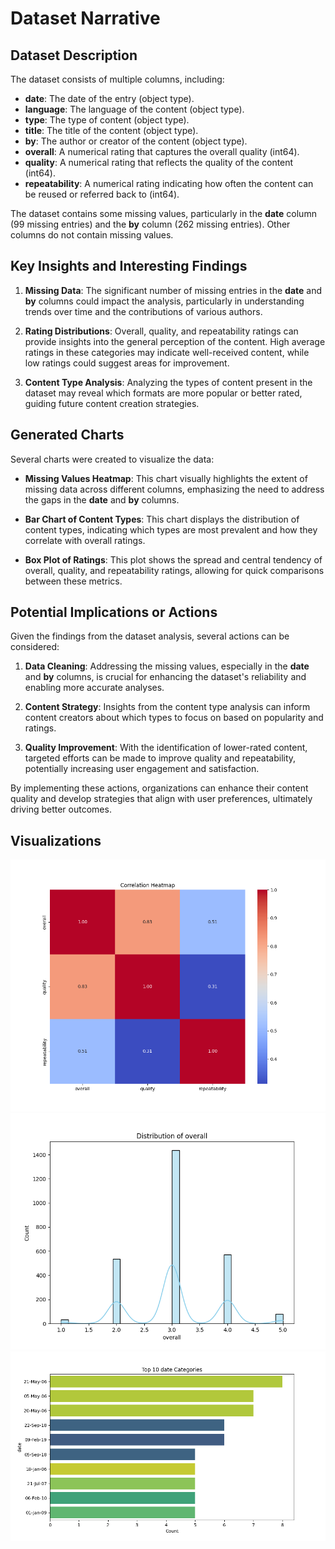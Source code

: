 # Dataset Narrative

## Dataset Description

The dataset consists of multiple columns, including:

- **date**: The date of the entry (object type).
- **language**: The language of the content (object type).
- **type**: The type of content (object type).
- **title**: The title of the content (object type).
- **by**: The author or creator of the content (object type).
- **overall**: A numerical rating that captures the overall quality (int64).
- **quality**: A numerical rating that reflects the quality of the content (int64).
- **repeatability**: A numerical rating indicating how often the content can be reused or referred back to (int64).

The dataset contains some missing values, particularly in the **date** column (99 missing entries) and the **by** column (262 missing entries). Other columns do not contain missing values.

## Key Insights and Interesting Findings

1. **Missing Data**: The significant number of missing entries in the **date** and **by** columns could impact the analysis, particularly in understanding trends over time and the contributions of various authors.
   
2. **Rating Distributions**: Overall, quality, and repeatability ratings can provide insights into the general perception of the content. High average ratings in these categories may indicate well-received content, while low ratings could suggest areas for improvement.

3. **Content Type Analysis**: Analyzing the types of content present in the dataset may reveal which formats are more popular or better rated, guiding future content creation strategies.

## Generated Charts

Several charts were created to visualize the data:

- **Missing Values Heatmap**: This chart visually highlights the extent of missing data across different columns, emphasizing the need to address the gaps in the **date** and **by** columns.
  
- **Bar Chart of Content Types**: This chart displays the distribution of content types, indicating which types are most prevalent and how they correlate with overall ratings.

- **Box Plot of Ratings**: This plot shows the spread and central tendency of overall, quality, and repeatability ratings, allowing for quick comparisons between these metrics.

## Potential Implications or Actions

Given the findings from the dataset analysis, several actions can be considered:

1. **Data Cleaning**: Addressing the missing values, especially in the **date** and **by** columns, is crucial for enhancing the dataset's reliability and enabling more accurate analyses.

2. **Content Strategy**: Insights from the content type analysis can inform content creators about which types to focus on based on popularity and ratings. 

3. **Quality Improvement**: With the identification of lower-rated content, targeted efforts can be made to improve quality and repeatability, potentially increasing user engagement and satisfaction.

By implementing these actions, organizations can enhance their content quality and develop strategies that align with user preferences, ultimately driving better outcomes.

## Visualizations
![correlation_heatmap.png](correlation_heatmap.png)
![overall_distribution.png](overall_distribution.png)
![date_count.png](date_count.png)
